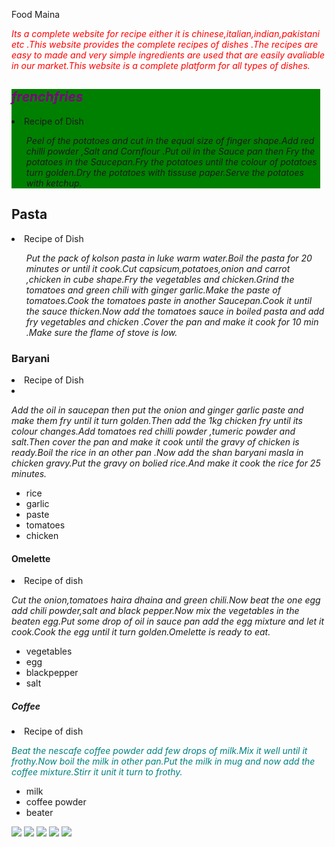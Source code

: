 <!Doctype html>
<html>
 <head>
 <meta name="viewport" content="width=device-width, initial-scale=1">
<style>
  body {
  background-color:powder-blue;
}
h1{
       font-style: italic;
       color: purple;
       align-content: center;
     }
    #test-image{
  width:35%;
  height:auto;
  border:0.5px,soild-black;
  border-radius: 10px;
}
  #frenchfries{
  background-color:green;
  margin-right: 10px;
  flex-flow: column-wrap;
  flex-flow: row,nonwrap;
  justify-content: center;
}
 p {
  font-style:oblique ;
}

.Baryani-class{
  margin-left: 10px;
  margin-right: 10px;
  background-color: lime-green;
  
  }
#test-image{
  width:35%;
  height:auto;
  border:0.5px,soild-black;
  border-radius: 10px;
}
</style>
</head>
<body>
<h>Food Maina</h>
<p> <span style="color:red">Its a complete website for recipe either it is chinese,italian,indian,pakistani etc .This website provides the complete recipes of dishes .The recipes are easy to made and very simple ingredients are used that are easily avaliable in our market.This website is a complete platform for all types of dishes.
</span></p>
<section id="frenchfries">
 <h1> frenchfries</h1>
<li>Recipe of Dish
<ol>
<p>  Peel of the potatoes and cut in the equal size of finger shape.Add red chilli powder ,Salt and Cornflour .Put oil in the Sauce pan then Fry the potatoes in the Saucepan.Fry the potatoes until the colour of potatoes turn golden.Dry the potatoes with tissuse paper.Serve the potatoes with ketchup.
</p></ol>
</section>
<div class="Pasta">
<h2> <strong> Pasta</strong></h2>
<li>Recipe of Dish
  <ol>
<p>Put the pack of kolson pasta in luke warm water.Boil the pasta for 20 minutes or until it cook.Cut capsicum,potatoes,onion and carrot ,chicken in cube shape.Fry the vegetables and chicken.Grind the tomatoes and green chili with ginger garlic.Make the paste of tomatoes.Cook the tomatoes paste in another Saucepan.Cook it until the sauce thicken.Now add  the tomatoes sauce in boiled pasta and add fry vegetables and chicken .Cover the pan and make it cook for 10 min .Make sure the flame of stove is low.</p>
</li>
</ol>

<div class="Baryani">
<h3><strong>Baryani</strong></h3>
  <li>Recipe of Dish<li>

<p>  Add the oil in saucepan then put the onion and ginger garlic paste and make them fry until it turn golden.Then add the 1kg chicken  fry until its colour changes.Add tomatoes red chilli powder ,tumeric powder and salt.Then cover the pan and make it cook until the gravy of chicken is ready.Boil the rice in an other pan .Now add the shan baryani masla in chicken gravy.Put the gravy  on bolied rice.And make it cook the rice for 25 minutes.</p>
<ul>
  <li>rice</li>
  <li>garlic </li>
  <li>paste</li>
  <li>tomatoes</li>
  <li>chicken</li>
</ul>
</div>
<section id="Omelette">
  <h4><strong>Omelette</strong></h4>
  <li>Recipe of dish</li>
<p>Cut the onion,tomatoes haira dhaina and green chili.Now beat the one egg add chili powder,salt and black pepper.Now mix the vegetables in the beaten egg.Put some drop of oil in sauce pan add the egg mixture and let it cook.Cook the egg until it turn golden.Omelette is ready to eat.</p>
<ul>
  <li> vegetables</li>
   <li>egg</li>
   <li>blackpepper</li>
    <li>salt</li>
</ul>
</section>
<section id="coffee">
<h5><strong>Coffee</strong></h5>
<li>Recipe of dish</li>

<p> <span style="color:teal">Beat the nescafe coffee powder add few drops of milk.Mix it well until it frothy.Now boil the milk in other pan.Put the milk in mug and now add the coffee mixture.Stirr it unit it turn to frothy.</span></p>

  <ul>
    <li>milk</li>
    <li>coffee powder</li>
    <li>beater</li>

  </ul>

</section>

  <section id="test-image>
   <img id="test-image">
<img src="https://i.imgur.com/BbOiJSs.jpg">
<img src="https://i.imgur.com/sgNJV4k.jpg">
<img src="https://i.imgur.com/nBIp4GX.jpg">
<img src="https://i.imgur.com/Tq6Nqxm.jpg">
<img src="https://i.imgur.com/QmvF7sc.jpg">
</section>
</body>
</html
}



